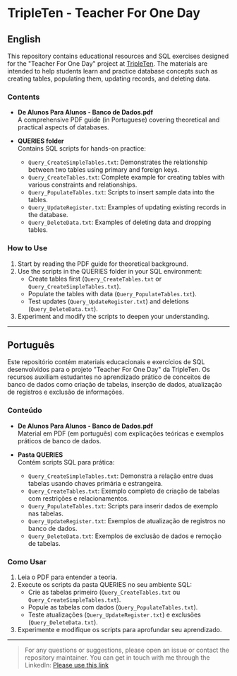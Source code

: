 # TripleTen - Teacher For One Day

## English

This repository contains educational resources and SQL exercises designed for the "Teacher For One Day" project at [TripleTen](https://www.linkedin.com/school/tripleten-brasil/posts/?feedView=all). The materials are intended to help students learn and practice database concepts such as creating tables, populating them, updating records, and deleting data.

### Contents

- **De Alunos Para Alunos - Banco de Dados.pdf**  
  A comprehensive PDF guide (in Portuguese) covering theoretical and practical aspects of databases.

- **QUERIES folder**  
  Contains SQL scripts for hands-on practice:
  - `Query_CreateSimpleTables.txt`: Demonstrates the relationship between two tables using primary and foreign keys.
  - `Query_CreateTables.txt`: Complete example for creating tables with various constraints and relationships.
  - `Query_PopulateTables.txt`: Scripts to insert sample data into the tables.
  - `Query_UpdateRegister.txt`: Examples of updating existing records in the database.
  - `Query_DeleteData.txt`: Examples of deleting data and dropping tables.

### How to Use

1. Start by reading the PDF guide for theoretical background.
2. Use the scripts in the QUERIES folder in your SQL environment:
   - Create tables first (`Query_CreateTables.txt` or `Query_CreateSimpleTables.txt`).
   - Populate the tables with data (`Query_PopulateTables.txt`).
   - Test updates (`Query_UpdateRegister.txt`) and deletions (`Query_DeleteData.txt`).
3. Experiment and modify the scripts to deepen your understanding.

---

## Português

Este repositório contém materiais educacionais e exercícios de SQL desenvolvidos para o projeto "Teacher For One Day" da TripleTen. Os recursos auxiliam estudantes no aprendizado prático de conceitos de banco de dados como criação de tabelas, inserção de dados, atualização de registros e exclusão de informações.

### Conteúdo

- **De Alunos Para Alunos - Banco de Dados.pdf**  
  Material em PDF (em português) com explicações teóricas e exemplos práticos de banco de dados.

- **Pasta QUERIES**  
  Contém scripts SQL para prática:
  - `Query_CreateSimpleTables.txt`: Demonstra a relação entre duas tabelas usando chaves primária e estrangeira.
  - `Query_CreateTables.txt`: Exemplo completo de criação de tabelas com restrições e relacionamentos.
  - `Query_PopulateTables.txt`: Scripts para inserir dados de exemplo nas tabelas.
  - `Query_UpdateRegister.txt`: Exemplos de atualização de registros no banco de dados.
  - `Query_DeleteData.txt`: Exemplos de exclusão de dados e remoção de tabelas.

### Como Usar

1. Leia o PDF para entender a teoria.
2. Execute os scripts da pasta QUERIES no seu ambiente SQL:
   - Crie as tabelas primeiro (`Query_CreateTables.txt` ou `Query_CreateSimpleTables.txt`).
   - Popule as tabelas com dados (`Query_PopulateTables.txt`).
   - Teste atualizações (`Query_UpdateRegister.txt`) e exclusões (`Query_DeleteData.txt`).
3. Experimente e modifique os scripts para aprofundar seu aprendizado.

---

> For any questions or suggestions, please open an issue or contact the repository maintainer.
> You can get in touch with me through the LinkedIn: [Please use this link](https://www.linkedin.com/in/phendges7/)

